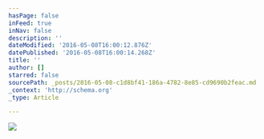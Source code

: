 ```yaml
---
hasPage: false
inFeed: true
inNav: false
description: ''
dateModified: '2016-05-08T16:00:12.876Z'
datePublished: '2016-05-08T16:00:14.268Z'
title: ''
author: []
starred: false
sourcePath: _posts/2016-05-08-c1d8bf41-186a-4782-8e85-cd9690b2feac.md
_context: 'http://schema.org'
_type: Article

---
```

![](https://the-grid-user-content.s3-us-west-2.amazonaws.com/02f73e41-d244-48bc-a14c-854bd3b83726.jpg)